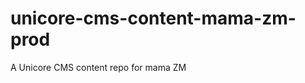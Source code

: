 unicore-cms-content-mama-zm-prod
================================

A Unicore CMS content repo for mama ZM
